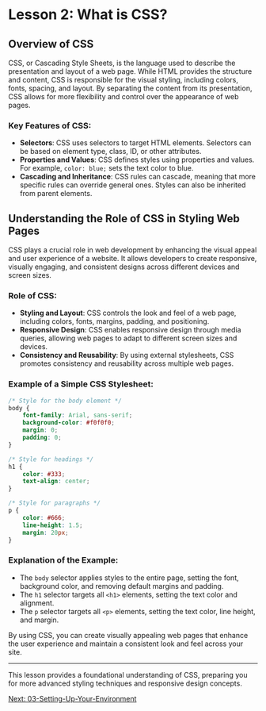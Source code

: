 # Lesson 2: What is CSS?

## Overview of CSS

CSS, or Cascading Style Sheets, is the language used to describe the presentation and layout of a web page. While HTML provides the structure and content, CSS is responsible for the visual styling, including colors, fonts, spacing, and layout. By separating the content from its presentation, CSS allows for more flexibility and control over the appearance of web pages.

### Key Features of CSS:
- **Selectors**: CSS uses selectors to target HTML elements. Selectors can be based on element type, class, ID, or other attributes.
- **Properties and Values**: CSS defines styles using properties and values. For example, `color: blue;` sets the text color to blue.
- **Cascading and Inheritance**: CSS rules can cascade, meaning that more specific rules can override general ones. Styles can also be inherited from parent elements.

## Understanding the Role of CSS in Styling Web Pages

CSS plays a crucial role in web development by enhancing the visual appeal and user experience of a website. It allows developers to create responsive, visually engaging, and consistent designs across different devices and screen sizes.

### Role of CSS:
- **Styling and Layout**: CSS controls the look and feel of a web page, including colors, fonts, margins, padding, and positioning.
- **Responsive Design**: CSS enables responsive design through media queries, allowing web pages to adapt to different screen sizes and devices.
- **Consistency and Reusability**: By using external stylesheets, CSS promotes consistency and reusability across multiple web pages.

### Example of a Simple CSS Stylesheet:

```css
/* Style for the body element */
body {
    font-family: Arial, sans-serif;
    background-color: #f0f0f0;
    margin: 0;
    padding: 0;
}

/* Style for headings */
h1 {
    color: #333;
    text-align: center;
}

/* Style for paragraphs */
p {
    color: #666;
    line-height: 1.5;
    margin: 20px;
}
```

### Explanation of the Example:
- The `body` selector applies styles to the entire page, setting the font, background color, and removing default margins and padding.
- The `h1` selector targets all `<h1>` elements, setting the text color and alignment.
- The `p` selector targets all `<p>` elements, setting the text color, line height, and margin.

By using CSS, you can create visually appealing web pages that enhance the user experience and maintain a consistent look and feel across your site.

---

This lesson provides a foundational understanding of CSS, preparing you for more advanced styling techniques and responsive design concepts.

[Next: 03-Setting-Up-Your-Environment](./03-Setting-Up-Your-Environment.md)